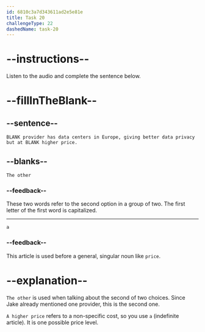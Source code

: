 ```yaml
---
id: 6810c3a7d343611ad2e5e81e
title: Task 20
challengeType: 22
dashedName: task-20
---
```


<!-- (Audio) Jake: The other provider has data centers in Europe, giving better data privacy but at a higher price. -->

# --instructions--

Listen to the audio and complete the sentence below.

# --fillInTheBlank--

## --sentence--

`BLANK provider has data centers in Europe, giving better data privacy but at BLANK higher price.`

## --blanks--

`The other`

### --feedback--

These two words refer to the second option in a group of two. The first letter of the first word is capitalized.

---

`a`

### --feedback--

This article is used before a general, singular noun like `price`.

# --explanation--

`The other` is used when talking about the second of two choices. Since Jake already mentioned one provider, this is the second one.

`A higher price` refers to a non-specific cost, so you use `a` (indefinite article). It is one possible price level.
